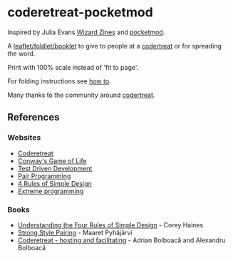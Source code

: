 # coderetreat-pocketmod

Inspired by Julia Evans [Wizard Zines](https://wizardzines.com/) and [pocketmod](https://pocketmod.com/).

A [leaflet/foldlet/booklet](coderetreat-pocketmod-booklet.pdf) to give to people at a [codertreat](https://coderetreat.org) or for spreading the word.

Print with 100% scale instead of 'fit to page'.

For folding instructions see [how to](https://pocketmod.com/howto).

Many thanks to the community around [codertreat](https://coderetreat.org).

## References

### Websites

* [Coderetreat](https://www.coderetreat.org/)
* [Conway's Game of Life](https://en.wikipedia.org/wiki/Conway%27s_Game_of_Life)
* [Test Driven Development](https://en.wikipedia.org/wiki/Test-driven_development)
* [Pair Programming](https://en.wikipedia.org/wiki/Pair_programming)
* [4 Rules of Simple Design](https://www.martinfowler.com/bliki/BeckDesignRules.html)
* [Extreme programming](https://en.wikipedia.org/wiki/Extreme_programming)

### Books

* [Understanding the Four Rules of Simple Design](https://leanpub.com/4rulesofsimpledesign) - Corey Haines
* [Strong Style Pairing](https://leanpub.com/StrongStylePairProgramming) - Maaret Pyhäjärvi
* [Coderetreat - hosting and facilitating](https://leanpub.com/coderetreat) - Adrian Bolboacă and Alexandru Bolboacă

